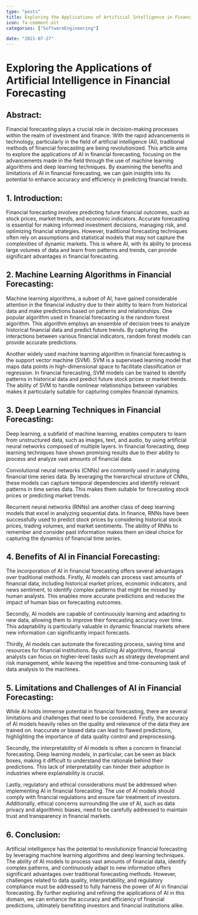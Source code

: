 ```yaml
---
type: "posts"
title: Exploring the Applications of Artificial Intelligence in Financial Forecasting
icon: fa-comment-alt
categories: ["SoftwareEngineering"]

date: "2021-07-27"
---
```




# Exploring the Applications of Artificial Intelligence in Financial Forecasting

## Abstract:
Financial forecasting plays a crucial role in decision-making processes within the realm of investment and finance. With the rapid advancements in technology, particularly in the field of artificial intelligence (AI), traditional methods of financial forecasting are being revolutionized. This article aims to explore the applications of AI in financial forecasting, focusing on the advancements made in the field through the use of machine learning algorithms and deep learning techniques. By examining the benefits and limitations of AI in financial forecasting, we can gain insights into its potential to enhance accuracy and efficiency in predicting financial trends.

## 1. Introduction:
Financial forecasting involves predicting future financial outcomes, such as stock prices, market trends, and economic indicators. Accurate forecasting is essential for making informed investment decisions, managing risk, and optimizing financial strategies. However, traditional forecasting techniques often rely on assumptions and statistical models that may not capture the complexities of dynamic markets. This is where AI, with its ability to process large volumes of data and learn from patterns and trends, can provide significant advantages in financial forecasting.

## 2. Machine Learning Algorithms in Financial Forecasting:
Machine learning algorithms, a subset of AI, have gained considerable attention in the financial industry due to their ability to learn from historical data and make predictions based on patterns and relationships. One popular algorithm used in financial forecasting is the random forest algorithm. This algorithm employs an ensemble of decision trees to analyze historical financial data and predict future trends. By capturing the interactions between various financial indicators, random forest models can provide accurate predictions.

Another widely used machine learning algorithm in financial forecasting is the support vector machine (SVM). SVM is a supervised learning model that maps data points in high-dimensional space to facilitate classification or regression. In financial forecasting, SVM models can be trained to identify patterns in historical data and predict future stock prices or market trends. The ability of SVM to handle nonlinear relationships between variables makes it particularly suitable for capturing complex financial dynamics.

## 3. Deep Learning Techniques in Financial Forecasting:
Deep learning, a subfield of machine learning, enables computers to learn from unstructured data, such as images, text, and audio, by using artificial neural networks composed of multiple layers. In financial forecasting, deep learning techniques have shown promising results due to their ability to process and analyze vast amounts of financial data.

Convolutional neural networks (CNNs) are commonly used in analyzing financial time series data. By leveraging the hierarchical structure of CNNs, these models can capture temporal dependencies and identify relevant patterns in time series data. This makes them suitable for forecasting stock prices or predicting market trends.

Recurrent neural networks (RNNs) are another class of deep learning models that excel in analyzing sequential data. In finance, RNNs have been successfully used to predict stock prices by considering historical stock prices, trading volumes, and market sentiments. The ability of RNNs to remember and consider past information makes them an ideal choice for capturing the dynamics of financial time series.

## 4. Benefits of AI in Financial Forecasting:
The incorporation of AI in financial forecasting offers several advantages over traditional methods. Firstly, AI models can process vast amounts of financial data, including historical market prices, economic indicators, and news sentiment, to identify complex patterns that might be missed by human analysts. This enables more accurate predictions and reduces the impact of human bias on forecasting outcomes.

Secondly, AI models are capable of continuously learning and adapting to new data, allowing them to improve their forecasting accuracy over time. This adaptability is particularly valuable in dynamic financial markets where new information can significantly impact forecasts.

Thirdly, AI models can automate the forecasting process, saving time and resources for financial institutions. By utilizing AI algorithms, financial analysts can focus on higher-level tasks such as strategy development and risk management, while leaving the repetitive and time-consuming task of data analysis to the machines.

## 5. Limitations and Challenges of AI in Financial Forecasting:
While AI holds immense potential in financial forecasting, there are several limitations and challenges that need to be considered. Firstly, the accuracy of AI models heavily relies on the quality and relevance of the data they are trained on. Inaccurate or biased data can lead to flawed predictions, highlighting the importance of data quality control and preprocessing.

Secondly, the interpretability of AI models is often a concern in financial forecasting. Deep learning models, in particular, can be seen as black boxes, making it difficult to understand the rationale behind their predictions. This lack of interpretability can hinder their adoption in industries where explainability is crucial.

Lastly, regulatory and ethical considerations must be addressed when implementing AI in financial forecasting. The use of AI models should comply with financial regulations and ensure fair treatment of investors. Additionally, ethical concerns surrounding the use of AI, such as data privacy and algorithmic biases, need to be carefully addressed to maintain trust and transparency in financial markets.

## 6. Conclusion:
Artificial intelligence has the potential to revolutionize financial forecasting by leveraging machine learning algorithms and deep learning techniques. The ability of AI models to process vast amounts of financial data, identify complex patterns, and continuously adapt to new information offers significant advantages over traditional forecasting methods. However, challenges related to data quality, interpretability, and regulatory compliance must be addressed to fully harness the power of AI in financial forecasting. By further exploring and refining the applications of AI in this domain, we can enhance the accuracy and efficiency of financial predictions, ultimately benefiting investors and financial institutions alike.